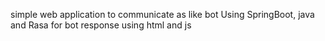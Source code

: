 simple web application to communicate as like bot
Using SpringBoot, java and Rasa for bot response
using html and js
